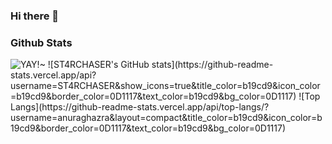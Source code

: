 ### Hi there 👋
### Github Stats
<img src="https://i.imgur.com/VU3YT6w.webp" alt="YAY!~" />
![ST4RCHASER's GitHub stats](https://github-readme-stats.vercel.app/api?username=ST4RCHASER&show_icons=true&title_color=b19cd9&icon_color=b19cd9&border_color=0D1117&text_color=b19cd9&bg_color=0D1117)
![Top Langs](https://github-readme-stats.vercel.app/api/top-langs/?username=anuraghazra&layout=compact&title_color=b19cd9&icon_color=b19cd9&border_color=0D1117&text_color=b19cd9&bg_color=0D1117)
<!--
**ST4RCHASER/ST4RCHASER** is a ✨ _special_ ✨ repository because its `README.md` (this file) appears on your GitHub profile.

Here are some ideas to get you started:

- 🔭 I’m currently working on ...
- 🌱 I’m currently learning ...
- 👯 I’m looking to collaborate on ...
- 🤔 I’m looking for help with ...
- 💬 Ask me about ...
- 📫 How to reach me: ...
- 😄 Pronouns: ...
- ⚡ Fun fact: ...
-->
